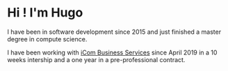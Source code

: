 <!--
**Hrafven/hrafven** is a ✨ _special_ ✨ repository because its `README.md` (this file) appears on your GitHub profile.

Here are some ideas to get you started:

- 🔭 I’m currently working on ...
- 🌱 I’m currently learning ...
- 👯 I’m looking to collaborate on ...
- 🤔 I’m looking for help with ...
- 💬 Ask me about ...
- 📫 How to reach me: ...
- 😄 Pronouns: ...
- ⚡ Fun fact: ...
-->

# Hi ! I'm Hugo

I have been in software development since 2015 and just finished a master degree in compute science.

I have been working with [iCom Business Services](https://icom-cloud.com/) since April 2019 in a 10 weeks intership and a one year in a pre-professional contract.
